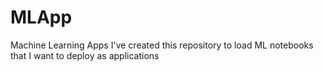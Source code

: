 # MLApp
Machine Learning Apps
I've created this repository to load ML notebooks that I want to deploy as applications
